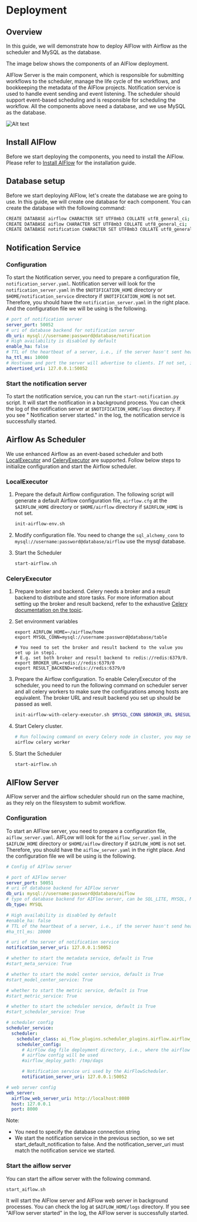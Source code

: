 # Deployment

## Overview

In this guide, we will demonstrate how to deploy AIFlow with Airflow as the scheduler and MySQL as the database.

The image below shows the components of an AIFlow deployment.

AIFlow Server is the main component, which is responsible for submitting workflows to the scheduler, manage the life
cycle of the workflows, and bookkeeping the metadata of the AIFlow projects. Notification service is used to handle
event sending and event listening. The scheduler should support event-based scheduling and is responsible for scheduling
the workflow. All the components above need a database, and we use MySQL as the database.

![Alt text](../images/AIFlow-Deploy-Overview.png)

## Install AIFlow

Before we start deploying the components, you need to install the AIFlow. Please refer to
[Install AIFlow](installation.md) for the installation guide.

## Database setup

Before we start deploying AIFlow, let's create the database we are going to use. In this guide, we will create one
database for each component. You can create the database with the following command:

```bash
CREATE DATABASE airflow CHARACTER SET UTF8mb3 COLLATE utf8_general_ci;
CREATE DATABASE aiflow CHARACTER SET UTF8mb3 COLLATE utf8_general_ci;
CREATE DATABASE notification CHARACTER SET UTF8mb3 COLLATE utf8_general_ci;
```

## Notification Service

### Configuration

To start the Notification server, you need to prepare a configuration file, `notification_server.yaml`. Notification
server will look for the `notification_server.yaml` in the `$NOTIFICATION_HOME` directory
or `$HOME/notification_service`
directory if `$NOTIFICATION_HOME` is not set. Therefore, you should have the `notification_server.yaml` in the right
place. And the configuration file we will be using is the following.

```yaml
# port of notification server
server_port: 50052
# uri of database backend for notification server
db_uri: mysql://username:password@database/notification
# High availability is disabled by default
enable_ha: false
# TTL of the heartbeat of a server, i.e., if the server hasn't sent heartbeat for the TTL time, it is down.
ha_ttl_ms: 10000
# Hostname and port the server will advertise to clients. If not set, it will use the local ip and configured port.
advertised_uri: 127.0.0.1:50052
```

### Start the notification server

To start the notification service, you can run the `start-notification.py` script. It will start the notification in a
background process. You can check the log of the notification server at `$NOTIFICATION_HOME/logs` directory. If you
see "
Notification server started." in the log, the notification service is successfully started.

## Airflow As Scheduler

We use enhanced Airflow as an event-based scheduler and both
[LocalExecutor](https://airflow.apache.org/docs/apache-airflow/stable/executor/local.html) and
[CeleryExecutor](https://airflow.apache.org/docs/apache-airflow/stable/executor/celery.html) are supported. Follow below
steps to initialize configuration and start the Airflow scheduler.

### LocalExecutor

1. Prepare the default Airflow configuration. The following script will generate a default Airflow configuration
   file, `airflow.cfg` at the `$AIRFLOW_HOME` directory or `$HOME/airflow` directory if `$AIRFLOW_HOME` is not set.

   ```bash
   init-airflow-env.sh
   ```

2. Modify configuration file. You need to change the `sql_alchemy_conn` to `mysql://username:password@database/airflow`
   use the mysql database.

3. Start the Scheduler

   ```bash
   start-airflow.sh
   ```

### CeleryExecutor

1. Prepare broker and backend. Celery needs a broker and a result backend to distribute and store tasks. For more
   information about setting up the broker and result backend, refer to the exhaustive
   [Celery documentation on the topic](https://docs.celeryproject.org/en/latest/getting-started/).

2. Set environment variables

   ```
   export AIRFLOW_HOME=~/airflow/home
   export MYSQL_CONN=mysql://username:password@database/table
   
   # You need to set the broker and result backend to the value you set up in step1. 
   # E.g. set both broker and result backend to redis://redis:6379/0.
   export BROKER_URL=redis://redis:6379/0
   export RESULT_BACKEND=redis://redis:6379/0
   ```

3. Prepare the Airflow configuration. To enable CeleryExecutor of the scheduler, you need to run the following command
   on scheduler server and all celery workers to make sure the configurations among hosts are equivalent. The broker URL
   and result backend you set up should be passed as well.

   ```bash
   init-airflow-with-celery-executor.sh $MYSQL_CONN $BROKER_URL $RESULT_BACKEND
   ```

4. Start Celery cluster.

   ```bash
   # Run following command on every Celery node in cluster, you may see ```celery@node_id ready.``` once worker started successfully.
   airflow celery worker
   ```

5. Start the Scheduler

   ```bash
   start-airflow.sh
   ```

## AIFlow Server

AIFlow server and the airflow scheduler should run on the same machine, as they rely on the filesystem to submit
workflow.

### Configuration

To start an AIFlow server, you need to prepare a configuration file, `aiflow_server.yaml`. AIFLow will look for the
`aiflow_server.yaml` in the `$AIFLOW_HOME` directory or `$HOME/aiflow` directory if `$AIFLOW_HOME` is not set. Therefore, you
should have the `aiflow_server.yaml` in the right place. And the configuration file we will be using is the following.

```yaml
# Config of AIFlow server

# port of AIFlow server
server_port: 50051
# uri of database backend for AIFlow server
db_uri: mysql://username:password@database/aiflow
# type of database backend for AIFlow server, can be SQL_LITE, MYSQL, MONGODB
db_type: MYSQL

# High availability is disabled by default
#enable_ha: false
# TTL of the heartbeat of a server, i.e., if the server hasn't send heartbeat for the TTL time, it is down.
#ha_ttl_ms: 10000

# uri of the server of notification service
notification_server_uri: 127.0.0.1:50052

# whether to start the metadata service, default is True
#start_meta_service: True

# whether to start the model center service, default is True
#start_model_center_service: True

# whether to start the metric service, default is True
#start_metric_service: True

# whether to start the scheduler service, default is True
#start_scheduler_service: True

# scheduler config
scheduler_service:
  scheduler:
    scheduler_class: ai_flow_plugins.scheduler_plugins.airflow.airflow_scheduler.AirFlowScheduler
    scheduler_config:
      # AirFlow dag file deployment directory, i.e., where the airflow dag will be. If it is not set, the dags_folder in
      # airflow config will be used
      #airflow_deploy_path: /tmp/dags

      # Notification service uri used by the AirFlowScheduler.
      notification_server_uri: 127.0.0.1:50052

# web server config
web_server:
  airflow_web_server_uri: http://localhost:8080
  host: 127.0.0.1
  port: 8000
```

Note:

- You need to specify the database connection string
- We start the notification service in the previous section, so we set start_default_notification to false. And the
  notification_server_uri must match the notification service we started.

### Start the aiflow server

You can start the aiflow server with the following command.

```bash
start_aiflow.sh
```

It will start the AIFlow server and AIFlow web server in background processes. You can check the log at
`$AIFLOW_HOME/logs` directory. If you see "AIFlow server started" in the log, the AIFlow server is successfully started.